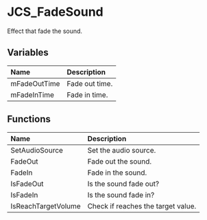 # JCS_FadeSound

Effect that fade the sound.

## Variables

| Name | Description |
|:---|:---|
| mFadeOutTime | Fade out time. |
| mFadeInTime | Fade in time. |

## Functions

| Name | Description |
|:---|:---|
| SetAudioSource | Set the audio source. |
| FadeOut | Fade out the sound. |
| FadeIn | Fade in the sound. |
| IsFadeOut | Is the sound fade out? |
| IsFadeIn | Is the sound fade in? |
| IsReachTargetVolume | Check if reaches the target value. |

